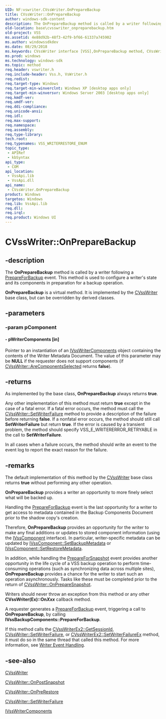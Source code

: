 ```yaml
---
UID: NF:vswriter.CVssWriter.OnPrepareBackup
title: CVssWriter::OnPrepareBackup
author: windows-sdk-content
description: The OnPrepareBackup method is called by a writer following a PrepareForBackup event. This method is used to configure a writer's state and its components in preparation for a backup operation.
old-location: base\cvsswriter_onpreparebackup.htm
old-project: VSS
ms.assetid: 4e88d92b-48f3-42f9-bf66-61337a745902
ms.author: windowssdkdev
ms.date: 08/29/2018
ms.keywords: CVssWriter interface [VSS],OnPrepareBackup method, CVssWriter.OnPrepareBackup, CVssWriter::OnPrepareBackup, OnPrepareBackup, OnPrepareBackup method [VSS], OnPrepareBackup method [VSS],CVssWriter interface, _win32_cvsswriter_onpreparebackup, base.cvsswriter_onpreparebackup, vswriter/CVssWriter::OnPrepareBackup
ms.prod: windows
ms.technology: windows-sdk
ms.topic: method
req.header: vswriter.h
req.include-header: Vss.h, VsWriter.h
req.redist: 
req.target-type: Windows
req.target-min-winverclnt: Windows XP [desktop apps only]
req.target-min-winversvr: Windows Server 2003 [desktop apps only]
req.kmdf-ver: 
req.umdf-ver: 
req.ddi-compliance: 
req.unicode-ansi: 
req.idl: 
req.max-support: 
req.namespace: 
req.assembly: 
req.type-library: 
tech.root: 
req.typenames: VSS_WRITERRESTORE_ENUM
topic_type:
 - APIRef
 - kbSyntax
api_type:
 - COM
api_location:
 - VssApi.lib
 - VssApi.dll
api_name:
 - CVssWriter.OnPrepareBackup
product: Windows
targetos: Windows
req.lib: VssApi.lib
req.dll: 
req.irql: 
req.product: Windows UI
---
```


# CVssWriter::OnPrepareBackup


## -description


The 
<b>OnPrepareBackup</b> method is called by a writer following a 
<a href="https://msdn.microsoft.com/46ce8282-a434-4b0b-b66e-40810052b34b">PrepareForBackup</a> event. This method is used to configure a writer's state and its components in preparation for a backup operation.

<b>OnPrepareBackup</b> is a virtual method. It is implemented by the 
<a href="https://msdn.microsoft.com/5d54c966-86ad-41af-82be-8a182b3d203a">CVssWriter</a> base class, but can be overridden by derived classes.


## -parameters




### -param pComponent






#### - pWriterComponents [in]

Pointer to an instantiation of an 
<a href="https://msdn.microsoft.com/e8ff2491-014c-43c7-bdce-99ed3b408605">IVssWriterComponents</a> object containing the contents of the Writer Metadata Document. The value of this parameter may be <b>NULL</b> if the requester does not support components (if 
<a href="https://msdn.microsoft.com/da84f1ab-8712-436f-8ae7-ba3d52a761c0">CVssWriter::AreComponentsSelected</a> returns <b>false</b>).


## -returns



As implemented by the base class, 
<b>OnPrepareBackup</b> always returns <b>true</b>.

Any other implementation of this method must return <b>true</b> except in the case of a fatal error.
      If a fatal error occurs, the method must call the <a href="https://msdn.microsoft.com/9fef9d77-dc0d-4ba0-a317-5c62355458f7">CVssWriter::SetWriterFailure</a> method to provide a description of the failure before returning <b>false</b>. If a nonfatal error occurs, the method should still call <b>SetWriterFailure</b> but return <b>true</b>. If the error is caused by a transient problem, the method should specify VSS_E_WRITERERROR_RETRYABLE in the call to <b>SetWriterFailure</b>.

  In all cases when a failure occurs, the method should write an event to the event log to report the exact reason for the failure.




## -remarks



The default implementation of this method by the 
<a href="https://msdn.microsoft.com/5d54c966-86ad-41af-82be-8a182b3d203a">CVssWriter</a> base class returns <b>true</b> without performing any other operation.

<b>OnPrepareBackup</b> provides a writer an opportunity to more finely select what will be backed up.

Handling the <a href="vssgloss_p.htm">PrepareForBackup</a> event is the last opportunity for a writer to get access to metadata contained in the Backup Components Document prior to the shadow copy's creation.

Therefore, 
<b>OnPrepareBackup</b> provides an opportunity for the writer to make any final additions or updates to stored component information (using the 
<a href="https://msdn.microsoft.com/c686a424-b0b9-4efc-8dc6-b92193de2a5d">IVssComponent</a> interface). In particular, writer-specific metadata can be updated by 
<a href="https://msdn.microsoft.com/96d0a581-87a5-4f97-b23f-08e90a805de1">IVssComponent::SetBackupMetadata</a> or 
<a href="https://msdn.microsoft.com/2b329fa8-21ad-4de9-9857-52e14d51d429">IVssComponent::SetRestoreMetadata</a>.

In addition, while handling the <a href="vssgloss_p.htm">PrepareForSnapshot</a> event provides another opportunity in the life cycle of a VSS backup operation to perform time-consuming operations (such as synchronizing data across multiple sites), 
<b>OnPrepareBackup</b> provides a chance for the writer to start such an operation asynchronously. Tasks like these must be completed prior to the return of 
<a href="https://msdn.microsoft.com/a077323e-d04c-4bf7-8aa6-5028fa1c6e6b">CVssWriter::OnPrepareSnapshot</a>.

Writers should never throw an exception from this method or any other <b>CVssWriter(Ex)::On<i>Xxx</i></b> callback method.

A requester generates a 
<a href="https://msdn.microsoft.com/46ce8282-a434-4b0b-b66e-40810052b34b">PrepareForBackup</a> event, triggering a call to 
<b>OnPrepareBackup</b>, by calling 
<b>IVssBackupComponents::PrepareForBackup</b>.

If this method calls the <a href="https://msdn.microsoft.com/bea5ba9c-538b-453f-ae6d-12b94b8edeb6">CVssWriterEx2::GetSessionId</a>, <a href="https://msdn.microsoft.com/9fef9d77-dc0d-4ba0-a317-5c62355458f7">CVssWriter::SetWriterFailure</a>, or <a href="https://msdn.microsoft.com/c049a016-6546-4e72-90e8-46be8c2f7764">CVssWriterEx2::SetWriterFailureEx</a> method, it must do so in  the same thread that called this method. For more information, see 
<a href="writers.htm">Writer Event Handling</a>.




## -see-also




<a href="https://msdn.microsoft.com/5d54c966-86ad-41af-82be-8a182b3d203a">CVssWriter</a>



<a href="https://msdn.microsoft.com/d97d4246-882e-49c3-a214-d8d3887c1508">CVssWriter::OnPostSnapshot</a>



<a href="https://msdn.microsoft.com/5f4a6168-4102-4790-81d6-d195a440471f">CVssWriter::OnPreRestore</a>



<a href="https://msdn.microsoft.com/9fef9d77-dc0d-4ba0-a317-5c62355458f7">CVssWriter::SetWriterFailure</a>



<a href="https://msdn.microsoft.com/e8ff2491-014c-43c7-bdce-99ed3b408605">IVssWriterComponents</a>
 

 

